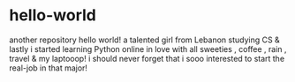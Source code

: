 # hello-world
another repository
hello world!
a talented girl from Lebanon studying CS & lastly i started learning Python online 
in love with all sweeties , coffee , rain , travel & my laptooop! 
i should never forget that i sooo interested to start the real-job in that major!
